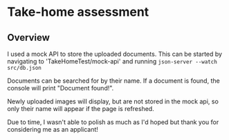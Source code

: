 # Take-home assessment

## Overview
I used a mock API to store the uploaded documents. This can be started by navigating to 'TakeHomeTest/mock-api' and running `json-server --watch src/db.json`

Documents can be searched for by their name. If a document is found, the console will print "Document found!".

Newly uploaded images will display, but are not stored in the mock api, so only their name will appear if the page is refreshed.

Due to time, I wasn't able to polish as much as I'd hoped but thank you for considering me as an applicant!